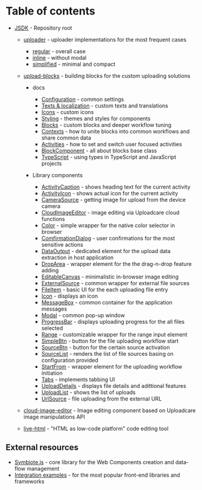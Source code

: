 # Table of contents

- [JSDK](./) - Repository root
  
  - [uploader](./uploader/) - uploader implementations for the most frequent cases
    - [regular](./uploader/regular/) - overall case
    - [inline](./uploader/inline/) - without modal
    - [simplified](./uploader/simplified/) - minimal and compact
  
  - [upload-blocks](./upload-blocks/) - building blocks for the custom uploading solutions
    
    - docs
      - [Configuration](./upload-blocks/docs/configuration/) - common settings 
      - [Texts & localization](./upload-blocks/docs/texts/) - custom texts and translations
      - [Icons](./upload-blocks/docs/icons/) - custom icons
      - [Styling](./upload-blocks/docs/styling/) - themes and styles for components
      - [Blocks](./upload-blocks/docs/blocks/) - custom blocks and deeper workflow tuning
      - [Contexts](./upload-blocks/docs/contexts/) - how to unite blocks into common workflows and share common data
      - [Activities](./upload-blocks/docs/activities/) - how to set and switch user focused activities
      - [BlockComponent](./upload-blocks/docs/block-component/) - all about blocks base class
      - [TypeScript](./upload-blocks/docs/typescript/) - using types in TypeScript and JavaScript projects
    
    - Library components
      - [ActivityCaption](./upload-blocks/ActivityCaption/) - shows heading text for the current activity
      - [ActivityIcon](./upload-blocks/ActivityIcon/) - shows actual icon for the current activity
      - [CameraSource](./upload-blocks/CameraSource/) - getting image for upload from the device camera
      - [CloudImageEditor](./upload-blocks/CloudImageEditor/) - image editing via Uploadcare cloud functions
      - [Color](./upload-blocks/Color/) - simple wrapper for the native color selector in browser
      - [ComfirmationDialog](./upload-blocks/ConfirmationDialog/) - user confirmations for the most sensitive actions
      - [DataOutput](./upload-blocks/DataOutput/) - dedicated element for the upload data extraction in host application
      - [DropArea](./upload-blocks/DropArea/) - wrapper element for the the drag-n-drop feature adding
      - [EditableCanvas](./upload-blocks/EditableCanvas/) - minimalistic in-browser image editing
      - [ExternalSource](./upload-blocks/ExternalSource/) - common wrapper for external file sources
      - [FileItem](./upload-blocks/FileItem/) - basic UI for the each uploading file entry
      - [Icon](./upload-blocks/Icon/) - displays an icon
      - [MessageBox](./upload-blocks/MessageBox/) - common container for the application messages
      - [Modal](./upload-blocks/Modal/) - common pop-up window 
      - [ProgressBar](./upload-blocks/ProgressBar/) - displays uploading progress for the all files selected
      - [Range](./upload-blocks/Range/) - customizable wrapper for the range input element
      - [SimpleBtn](./upload-blocks/SimpleBtn/) - button for the file uploading workflow start
      - [SourceBtn](./upload-blocks/SourceBtn/) - button for the certain source activation
      - [SourceList](./upload-blocks/SourceList/) - renders the list of file sources basing on configuration provided
      - [StartFrom](./upload-blocks/StartFrom/) - wrapper element for the uploading workflow initiation
      - [Tabs](./upload-blocks/Tabs/) - implements tabbing UI
      - [UploadDetails](./upload-blocks/UploadDetails/) - displays file details and adittional features
      - [UploadList](./upload-blocks/UploadList/) - shows the list of uploads
      - [UrlSource](./upload-blocks/UrlSource/) - file uploading from the external URL
  - [cloud-image-editor]() - Image editing component based on Uploadcare image manipulations API
  - [live-html]() - "HTML as low-code platform" code editing tool

## External resources

* [Symbiote.js](https://github.com/symbiotejs/symbiote.js) - core library for the Web Components creation and data-flow management
* [Integration examples](https://github.com/uploadcare/upload-blocks-examples) - for the most popular front-end libraries and frameworks 
